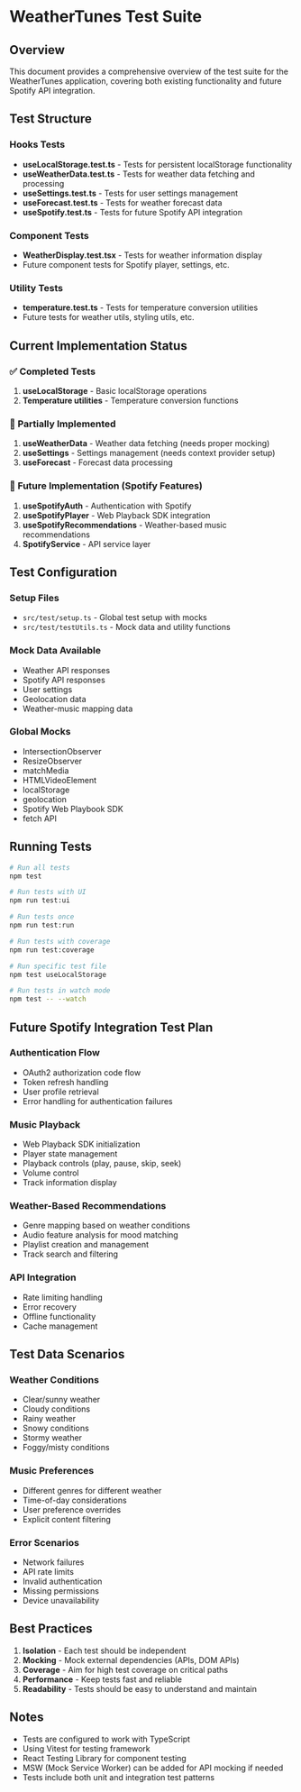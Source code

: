 # WeatherTunes Test Suite

## Overview

This document provides a comprehensive overview of the test suite for the WeatherTunes application, covering both existing functionality and future Spotify API integration.

## Test Structure

### Hooks Tests

- **useLocalStorage.test.ts** - Tests for persistent localStorage functionality
- **useWeatherData.test.ts** - Tests for weather data fetching and processing
- **useSettings.test.ts** - Tests for user settings management
- **useForecast.test.ts** - Tests for weather forecast data
- **useSpotify.test.ts** - Tests for future Spotify API integration

### Component Tests

- **WeatherDisplay.test.tsx** - Tests for weather information display
- Future component tests for Spotify player, settings, etc.

### Utility Tests

- **temperature.test.ts** - Tests for temperature conversion utilities
- Future tests for weather utils, styling utils, etc.

## Current Implementation Status

### ✅ Completed Tests

1. **useLocalStorage** - Basic localStorage operations
2. **Temperature utilities** - Temperature conversion functions

### 🚧 Partially Implemented

1. **useWeatherData** - Weather data fetching (needs proper mocking)
2. **useSettings** - Settings management (needs context provider setup)
3. **useForecast** - Forecast data processing

### 🔮 Future Implementation (Spotify Features)

1. **useSpotifyAuth** - Authentication with Spotify
2. **useSpotifyPlayer** - Web Playback SDK integration
3. **useSpotifyRecommendations** - Weather-based music recommendations
4. **SpotifyService** - API service layer

## Test Configuration

### Setup Files

- `src/test/setup.ts` - Global test setup with mocks
- `src/test/testUtils.ts` - Mock data and utility functions

### Mock Data Available

- Weather API responses
- Spotify API responses
- User settings
- Geolocation data
- Weather-music mapping data

### Global Mocks

- IntersectionObserver
- ResizeObserver
- matchMedia
- HTMLVideoElement
- localStorage
- geolocation
- Spotify Web Playbook SDK
- fetch API

## Running Tests

```bash
# Run all tests
npm test

# Run tests with UI
npm run test:ui

# Run tests once
npm run test:run

# Run tests with coverage
npm run test:coverage

# Run specific test file
npm test useLocalStorage

# Run tests in watch mode
npm test -- --watch
```

## Future Spotify Integration Test Plan

### Authentication Flow

- OAuth2 authorization code flow
- Token refresh handling
- User profile retrieval
- Error handling for authentication failures

### Music Playback

- Web Playback SDK initialization
- Player state management
- Playback controls (play, pause, skip, seek)
- Volume control
- Track information display

### Weather-Based Recommendations

- Genre mapping based on weather conditions
- Audio feature analysis for mood matching
- Playlist creation and management
- Track search and filtering

### API Integration

- Rate limiting handling
- Error recovery
- Offline functionality
- Cache management

## Test Data Scenarios

### Weather Conditions

- Clear/sunny weather
- Cloudy conditions
- Rainy weather
- Snowy conditions
- Stormy weather
- Foggy/misty conditions

### Music Preferences

- Different genres for different weather
- Time-of-day considerations
- User preference overrides
- Explicit content filtering

### Error Scenarios

- Network failures
- API rate limits
- Invalid authentication
- Missing permissions
- Device unavailability

## Best Practices

1. **Isolation** - Each test should be independent
2. **Mocking** - Mock external dependencies (APIs, DOM APIs)
3. **Coverage** - Aim for high test coverage on critical paths
4. **Performance** - Keep tests fast and reliable
5. **Readability** - Tests should be easy to understand and maintain

## Notes

- Tests are configured to work with TypeScript
- Using Vitest for testing framework
- React Testing Library for component testing
- MSW (Mock Service Worker) can be added for API mocking if needed
- Tests include both unit and integration test patterns
